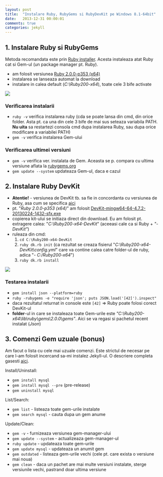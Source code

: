 ```yaml
---
layout: post
title:  "Instalare Ruby, RubyGems si RubyDevKit pe Windows 8.1-64bit"
date:   2013-12-31 00:00:01
comments: true
categories: jekyll
---
```



## 1. Instalare Ruby si RubyGems

Metoda recomandata este prin [Ruby installer](http://rubyinstaller.org). Acesta instaleaza atat Ruby cat si Gem-ul (un package manager pt. Ruby). 

- am folosit versiunea [Ruby 2.0.0-p353 (x64)](http://dl.bintray.com/oneclick/rubyinstaller/rubyinstaller-2.0.0-p353-x64.exe?direct)
- instalarea se lanseaza automat la download
- instalare in calea default (*C:\Ruby200-x64*), toate cele 3 bife activate

![](https://dl.dropboxusercontent.com/u/43065769/blog/images/2014/installed-ruby.png)

### Verificarea instalarii

- `ruby -v` verifica instalarea ruby
(cda se poate lansa din cmd, din orice folder. Asta pt. ca una din cele 3 bife de mai sus seteaza variabila PATH. **Nu uita** sa restartezi consola cmd dupa instalarea Ruby, sau dupa orice modificare a variabilei PATH)
- `gem -v` verifica instalarea Gem-ului

### Verificarea ultimei versiuni

- `gem -v` verifica ver. instalata de Gem. Aceasta se p. compara cu ultima versiune aflata la [rubygems.org](http://rubygems.org)
- `gem update --system` updateaza Gem-ul, daca e cazul

## 2. Instalare Ruby DevKit

- **Atentie!** - versiunea de DevKit tb. sa fie in concordanta cu versiunea de Ruby, asa cum se specifica [aici](http://rubyinstaller.org/downloads)
- pt. "_Ruby 2.0.0-p353 (x64)_" am folosit [DevKit-mingw64-64-4.7.2-20130224-1432-sfx.exe](http://cdn.rubyinstaller.org/archives/devkits/DevKit-mingw64-64-4.7.2-20130224-1432-sfx.exe)
- copierea kit-ului se initiaza direct din download. Eu am folosit pt. extragere calea: "_C:\Ruby200-x64-DevKit_" (aceeasi cale ca si Ruby + _"-DevKit"_)
- ruleaza din cmd: 
	1.  `cd C:\Ruby200-x64-DevKit`
	2.  `ruby dk.rb init` (ca rezultat se creaza fisierul "_C:\Ruby200-x64-DevKit\config.yml_" care va contine calea catre folder-ul de ruby, adica "_- C:/Ruby200-x64_")
	3.  `ruby dk.rb install`
 
![](https://dl.dropboxusercontent.com/u/43065769/blog/images/2014/installed-rubydevkit.png)

### Testarea instalarii

- `gem install json --platform=ruby`
- `ruby -rubygems -e "require 'json'; puts JSON.load('[42]').inspect"` 
 - daca rezultatul returnat in console este `[42]` => Ruby poate folosi corect DevKit-ul
 - **folder**-ul in care se instaleaza toate Gem-urile este _"C:\Ruby200-x64\lib\ruby\gems\2.0.0\gems"_. Aici se va regasi si pachetul recent instalat (_Json_)


## 3. Comenzi Gem uzuale (bonus)

Am facut o lista cu cele mai uzuale comenzi. Este strictul de necesar pe care l-am folosit incercand sa-mi instalez Jekyll-ul. O descriere completa gasesti [aici](http://guides.rubygems.org/command-reference/).

Install/Uninstall:

- `gem install mysql`
- `gem install mysql --pre` (pre-release)
- `gem uninstall mysql`

List/Search:

- `gem list` - listeaza toate gem-urile instalate
- `gem search mysql` - cauta dupa un gem anume

Update/Clean:

- `gem -v` - furnizeaza versiunea gem-manager-ului
- `gem update --system` - actualizeaza gem-manager-ul
- `ruby update` - updateaza toate gem-urile
- `gem update mysql` - updateaza un anumit gem
- `gem outdated` - listeaza gem-urile vechi (cele pt. care exista o versiune mai noua)
- `gem clean` - daca un pachet are mai multe versiuni instalate, sterge versiunile vechi, pastrand doar ultima versiune
